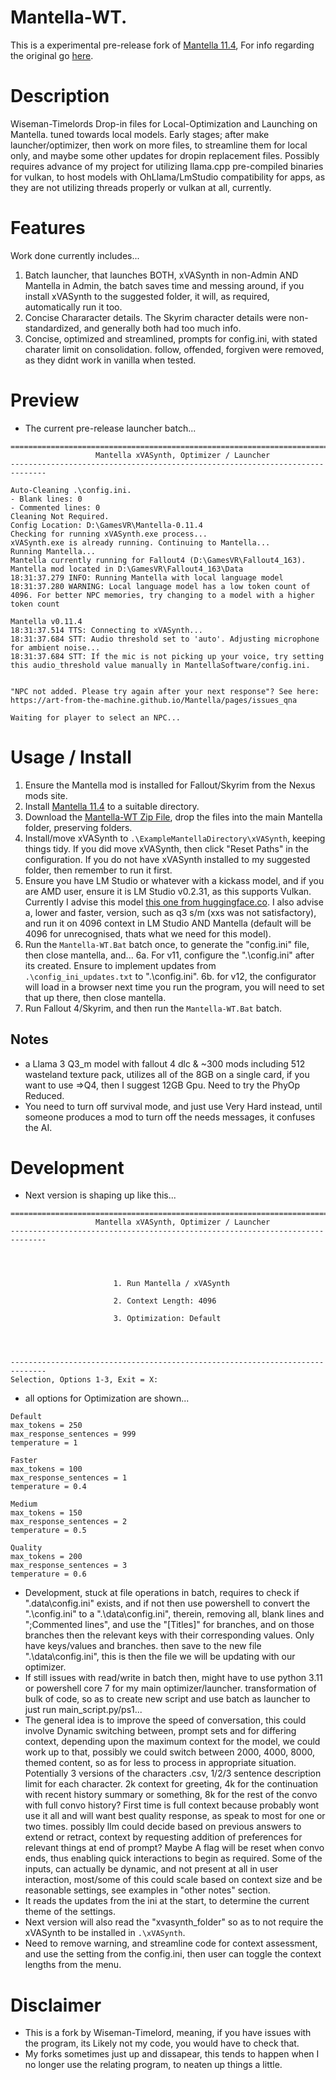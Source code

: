 # Mantella-WT.
This is a experimental pre-release fork of [Mantella 11.4](https://github.com/art-from-the-machine/Mantella/releases/tag/v0.11.4), For info regarding the original go [here](https://github.com/art-from-the-machine/Mantella).

# Description
Wiseman-Timelords Drop-in files for Local-Optimization and Launching on Mantella. tuned towards local models. Early stages; after make launcher/optimizer, then work on more files, to streamline them for local only, and maybe some other updates for dropin replacement files. Possibly requires advance of my project for utilizing llama.cpp pre-compiled binaries for vulkan, to host models with OhLlama/LmStudio compatibility for apps, as they are not utilizing threads properly or vulkan at all, currently.

# Features
Work done currently includes...
1. Batch launcher, that launches BOTH, xVASynth in non-Admin AND Mantella in Admin, the batch saves time and messing around, if you install xVASynth to the suggested folder, it will, as required, automatically run it too.
2. Concise Chararacter details. The Skyrim character details were non-standardized, and generally both had too much info.
3. Concise, optimized and streamlined, prompts for config.ini, with stated charater limit on consolidation. follow, offended, forgiven were removed, as they didnt work in vanilla when tested.

# Preview
- The current pre-release launcher batch...
```
==============================================================================
                   Mantella xVASynth, Optimizer / Launcher
------------------------------------------------------------------------------

Auto-Cleaning .\config.ini.
- Blank lines: 0
- Commented lines: 0
Cleaning Not Required.
Config Location: D:\GamesVR\Mantella-0.11.4
Checking for running xVASynth.exe process...
xVASynth.exe is already running. Continuing to Mantella...
Running Mantella...
Mantella currently running for Fallout4 (D:\GamesVR\Fallout4_163). Mantella mod located in D:\GamesVR\Fallout4_163\Data
18:31:37.279 INFO: Running Mantella with local language model
18:31:37.280 WARNING: Local language model has a low token count of 4096. For better NPC memories, try changing to a model with a higher token count

Mantella v0.11.4
18:31:37.514 TTS: Connecting to xVASynth...
18:31:37.684 STT: Audio threshold set to 'auto'. Adjusting microphone for ambient noise...
18:31:37.684 STT: If the mic is not picking up your voice, try setting this audio_threshold value manually in MantellaSoftware/config.ini.


"NPC not added. Please try again after your next response"? See here:
https://art-from-the-machine.github.io/Mantella/pages/issues_qna

Waiting for player to select an NPC...

```




# Usage / Install
1. Ensure the Mantella mod is installed for Fallout/Skyrim from the Nexus mods site.
2. Install [Mantella 11.4](https://github.com/art-from-the-machine/Mantella/releases/tag/v0.11.4) to a suitable directory.
3. Download the [Mantella-WT Zip File](https://github.com/wiseman-timelord/Mantella-WT/archive/refs/heads/main.zip), drop the files into the main Mantella folder, preserving folders.
4. Install/move xVASynth to `.\ExampleMantellaDirectory\xVASynth`, keeping things tidy. If you did move xVASynth, then click "Reset Paths" in the configuration.  If you do not have xVASynth installed to my suggested folder, then remember to run it first.
5. Ensure you have LM Studio or whatever with a kickass model, and if you are AMD user, ensure it is LM Studio v0.2.31, as this supports Vulkan. Currently I advise this model [this one from huggingface.co](https://huggingface.co/Lewdiculous/L3-8B-Stheno-v3.2-GGUF-IQ-Imatrix). I also advise a, lower and faster, version, such as q3 s/m (xxs was not satisfactory), and run it on 4096 context in LM Studio AND Mantella (default will be 4096 for unrecognised, thats what we need for this model).
6. Run the `Mantella-WT.Bat` batch once, to generate the "config.ini" file, then close mantella, and...
6a. For v11, configure the ".\config.ini" after its created. Ensure to implement updates from `.\config_ini_updates.txt` to ".\config.ini".
6b. for v12, the configurator will load in a browser next time you run the program, you will need to set that up there, then close mantella.
7. Run Fallout 4/Skyrim, and then run the `Mantella-WT.Bat` batch.

## Notes
- a Llama 3 Q3_m model with fallout 4 dlc & ~300 mods including 512 wasteland texture pack, utilizes all of the 8GB on a single card, if you want to use =>Q4, then I suggest 12GB Gpu. Need to try the PhyOp Reduced.
- You need to turn off survival mode, and just use Very Hard instead, until someone produces a mod to turn off the needs messages, it confuses the AI.

# Development 
- Next version is shaping up like this...
```
==============================================================================
                   Mantella xVASynth, Optimizer / Launcher
------------------------------------------------------------------------------




                       1. Run Mantella / xVASynth

                       2. Context Length: 4096

                       3. Optimization: Default




------------------------------------------------------------------------------
Selection, Options 1-3, Exit = X:

```
- all options for Optimization are shown...
```
Default
max_tokens = 250
max_response_sentences = 999
temperature = 1

Faster
max_tokens = 100
max_response_sentences = 1
temperature = 0.4

Medium
max_tokens = 150
max_response_sentences = 2
temperature = 0.5

Quality
max_tokens = 200
max_response_sentences = 3
temperature = 0.6
```

- Development, stuck at file operations in batch, requires to check if ".data\config.ini" exists, and if not then use powershell to convert the ".\config.ini" to a ".\data\config.ini", therein, removing all, blank lines and ";Commented lines", and use the "[Titles]" for branches, and on those branches then the relevant keys with their corresponding values. Only have keys/values and branches. then save to the new file ".\data\config.ini", this is then the file we will be updating with our optimizer. 
- If still issues with read/write in batch then, might have to use python 3.11 or powershell core 7 for my main optimizer/launcher. transformation of bulk of code, so as to create new script and use batch as launcher to just run main_script.py/ps1...
- The general idea is to improve the speed of conversation, this could involve Dynamic switching between, prompt sets and for differing context, depending upon the maximum context for the model, we could work up to that, possibly we could switch between 2000, 4000, 8000, themed content, so as for less to process in appropriate situation. Potentially 3 versions of the characters .csv, 1/2/3 sentence description limit for each character. 2k context for greeting, 4k for the continuation with recent history summary or something, 8k for the rest of the convo with full convo history? First time is full context because probably wont use it all and will want best quality response, as speak to most for one or two times. possibly llm could decide based on previous answers to extend or retract, context by requesting addition of preferences for relevant things at end of prompt? Maybe A flag will be reset when convo ends, thus enabling quick interactions to begin as required. Some of the inputs, can actually be dynamic, and not present at all in user interaction, most/some of this could scale based on context size and be reasonable settings, see examples in "other notes" section.
- It reads the updates from the ini at the start, to determine the current theme of the settings. 
- Next version will also read the "xvasynth_folder" so as to not require the xVASynth to be installed in `.\xVASynth`.
- Need to remove warning, and streamline code for context assessment, and use the setting from the config.ini, then user can toggle the context lengths from the menu.

# Disclaimer
- This is a fork by Wiseman-Timelord, meaning, if you have issues with the program, its Likely not my code, you would have to check that.
- My forks sometimes just up and dissapear, this tends to happen when I no longer use the relating program, to neaten up things a little.
